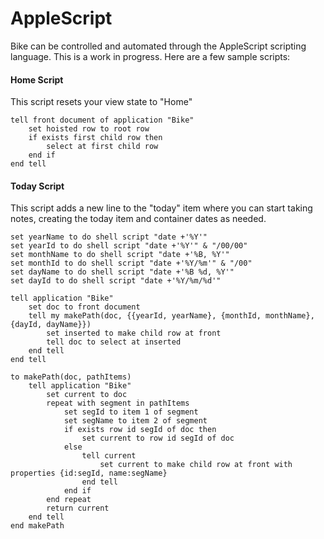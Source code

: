 # AppleScript

Bike can be controlled and automated through the AppleScript scripting language. This is a work in progress. Here are a few sample scripts:

#### Home Script

This script resets your view state to "Home"

```
tell front document of application "Bike"
	set hoisted row to root row
	if exists first child row then
		select at first child row
	end if
end tell
```

#### Today Script

This script adds a new line to the "today" item where you can start taking notes, creating the today item and container dates as needed.

```
set yearName to do shell script "date +'%Y'"
set yearId to do shell script "date +'%Y'" & "/00/00"
set monthName to do shell script "date +'%B, %Y'"
set monthId to do shell script "date +'%Y/%m'" & "/00"
set dayName to do shell script "date +'%B %d, %Y'"
set dayId to do shell script "date +'%Y/%m/%d'"

tell application "Bike"
	set doc to front document
	tell my makePath(doc, {{yearId, yearName}, {monthId, monthName}, {dayId, dayName}})
		set inserted to make child row at front
		tell doc to select at inserted
	end tell
end tell

to makePath(doc, pathItems)
	tell application "Bike"
		set current to doc
		repeat with segment in pathItems
			set segId to item 1 of segment
			set segName to item 2 of segment
			if exists row id segId of doc then
				set current to row id segId of doc
			else
				tell current
					set current to make child row at front with properties {id:segId, name:segName}
				end tell
			end if
		end repeat
		return current
	end tell
end makePath
```
